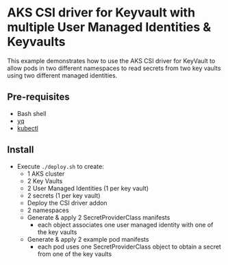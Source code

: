 # AKS CSI driver for Keyvault  with multiple User Managed Identities & Keyvaults
This example demonstrates how to use the AKS CSI driver for KeyVault to allow pods in two different namespaces to read secrets from two key vaults using two different managed identities.

## Pre-requisites
- Bash shell
- [yq](https://github.com/mikefarah/yq/releases/tag/v4.25.3)
- [kubectl](https://kubernetes.io/docs/tasks/tools/)

## Install
- Execute  `./deploy.sh` to create:
  - 1 AKS cluster
  - 2 Key Vaults
  - 2 User Managed Identities (1 per key vault)
  - 2 secrets (1 per key vault)
  - Deploy the CSI driver addon
  - 2 namespaces
  - Generate & apply 2 SecretProviderClass manifests 
      - each object associates one user managed identity with one of the key vaults
  - Generate & apply 2 example pod manifests 
      - each pod uses one SecretProviderClass object to obtain a secret from one of the key vaults
